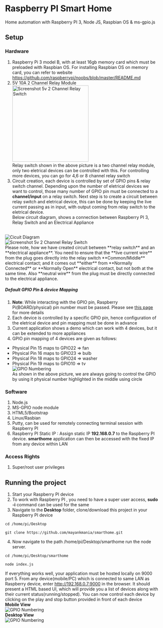 Raspberry PI Smart Home
==========
Home automation with Raspberry PI 3, Node JS, Raspbian OS & ms-gpio.js

## Setup

### Hardware
1. Raspberry Pi 3 model B, with at least 16gb memory card which must be preloaded with Raspbian OS. For installing Raspbian OS on memory card, you can refer to website https://github.com/raspberrypi/noobs/blob/master/README.md
2. 5V 10A 2 Channel Relay Module <br/>
<img title="5v 2 Channel Relay Switch" width="250" alt="Screenshot 5v 2 Channel Relay Switch" src="https://github.com/mayankmania/smarthome/raw/master/UIPics/relayswitch.jpg"/> <br/>
Relay switch shown in the above picture is a two channel relay module, only two eletrical devices can be controlled with this. For controlling more devices, you can go for 4,6 or 8 channel relay switch<br/>
3. Circuit creation, each device is controlled by set of GPIO pins & relay switch channel. Depending upon the number of eletrical devices we want to control, those many number of GPIO pin must be connected to a **channel/input** on a relay switch. Next step is to create a circuit between relay switch and eletrical device, this can be done by keeping the live current passing as in input, with output coming from relay switch to the eletrical device. <br/> Below circuit diagram, shows a connection between Raspberry PI 3, Relay Switch and an Electrical Appliance 
<br/>
<img title="Cicuit Diagram" alt="Cicuit Diagram" src="https://github.com/mayankmania/smarthome/blob/master/UIPics/circuit.png"/> <br/><img title="5v 2 Channel Relay Switch" alt="Screenshot 5v 2 Channel Relay Switch" src="https://github.com/mayankmania/smarthome/blob/master/UIPics/rs_2.jpg"/> <br/>
Please note, how we have created circuit between **relay switch** and an **electrical appliance**. You need to ensure that the **live current wire** from the plug goes directly into the relay switch **Common/Middle** electrical contact; and it comes out **either** from **Normally Connected** or **Normally Open** electrical contact, but not both at the same time. Also **neutral wire** from the plug must be directly connected to the electrical appliance.<br/>

##### Default GPIO Pin & device Mapping
1. <b>Note</b>: While interacting with the GPIO pin, Raspberry Pi(BOARD/physical) pin number must be passed. Please see [this page](http://elinux.org/RPi_Low-level_peripherals) for more details
2. Each device is controlled by a specific GPIO pin, hence configuration of the eletrical device and pin mapping must be done in advance
3. Current application shows a demo which can work with 4 devices, but it can be extended to more appliances
4. GPIO pin mapping of 4 devices are given as follows:
 * Physical Pin 15 maps to GPIO22 => fan
 * Physical Pin 16 maps to GPIO23 => bulb
 * Physical Pin 18 maps to GPIO24 => washer
 * Physical Pin 19 maps to GPIO10 => tv
 <br/><img title="GPIO Numbering" alt="GPIO Numbering" src="https://github.com/mayankmania/smarthome/blob/master/UIPics/pin_numbering.png"/> <br/>
As shown in the above picture, we are always going to control the GPIO by using it physical number highlighted in the middle using circle

### Software
1. Node.js 
2. MS-GPIO node module
3. HTML5/Bootstrap
4. Linux/Rasbian
5. Putty, can be used for remotely connecting terminal session with Raspberry PI
6. Raspberry PI Static IP : Assign static IP **192.168.0.7** to the Raspberry PI device. **smarthome** application can then be accessed  with the fixed IP from any device within LAN
 
### Access Rights
1. Super/root user privileges

## Running the project
1. Start your Raspberry PI device
2. To work with Raspberry PI , you need to have a super user access, **sudo -i** command can be used for the same
3. Navigate to the **Desktop** folder, clone/download this project in your Raspberry PI device
 ```
 cd /home/pi/Desktop
   
 git clone https://github.com/mayankmania/smarthome.git
 ```
4. Now navigate to the path /home/pi/Desktop/smarthome run the node server.
   
 ```
 cd /home/pi/Desktop/smarthome
   
 node index.js
 ```
 If everything works well, your application must be hosted locally on 9000 port
5. From any device(mobile/PC) which is connected to same LAN as Raspberry device, enter http://192.168.0.7:9000 in the browser. It should present a HTML based UI, which will provide you a list of devices along with their current status(running/stopped). You can now control each device by clicking on the play and stop button provided in front of each device 
<br/>
**Mobile View**
</br>
<img title="GPIO Numbering" alt="GPIO Numbering" src="https://github.com/mayankmania/smarthome/blob/master/UIPics/mobile.png"/> <br/>
**Desktop View**
<br/>
<img title="GPIO Numbering" alt="GPIO Numbering" src="https://github.com/mayankmania/smarthome/blob/master/UIPics/Desktop.png"/> <br/>
